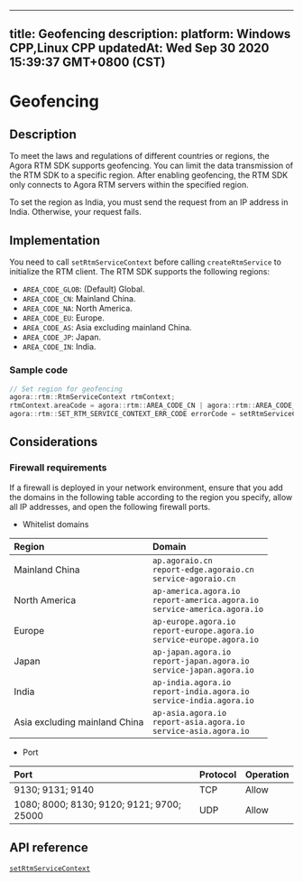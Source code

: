 
---
title: Geofencing
description: 
platform: Windows CPP,Linux CPP
updatedAt: Wed Sep 30 2020 15:39:37 GMT+0800 (CST)
---
# Geofencing
## Description

To meet the laws and regulations of different countries or regions, the Agora RTM SDK supports geofencing. You can limit the data transmission of the RTM SDK to a specific region. After enabling geofencing, the RTM SDK only connects to Agora RTM servers within the specified region.


<div class="alert note">To set the region as India, you must send the request from an IP address in India. Otherwise, your request fails.</div>

## Implementation

You need to call `setRtmServiceContext` before calling `createRtmService` to initialize the RTM client. The RTM SDK supports the following regions:

- `AREA_CODE_GLOB`: (Default) Global.
- `AREA_CODE_CN`: Mainland China.
- `AREA_CODE_NA`: North America.
- `AREA_CODE_EU`: Europe.
- `AREA_CODE_AS`: Asia excluding mainland China.
- `AREA_CODE_JP`: Japan.
- `AREA_CODE_IN`: India.

### Sample code

```C++
// Set region for geofencing
agora::rtm::RtmServiceContext rtmContext;
rtmContext.areaCode = agora::rtm::AREA_CODE_CN | agora::rtm::AREA_CODE_AS;
agora::rtm::SET_RTM_SERVICE_CONTEXT_ERR_CODE errorCode = setRtmServiceContext(rtmContext);
```

##  Considerations

### Firewall requirements

If a firewall is deployed in your network environment, ensure that you add the domains in the following table according to the region you specify, allow all IP addresses, and open the following firewall ports.

- Whitelist domains

| Region                        | Domain                                                       |
| :---------------------------- | :----------------------------------------------------------- |
| Mainland China                | `ap.agoraio.cn` <br> `report-edge.agoraio.cn` <br> `service-agoraio.cn`  |
| North America                 | `ap-america.agora.io` <br> `report-america.agora.io` <br> `service-america.agora.io` |
| Europe                        | `ap-europe.agora.io` <br> `report-europe.agora.io` <br> `service-europe.agora.io` |
| Japan                         | `ap-japan.agora.io` <br> `report-japan.agora.io` <br> `service-japan.agora.io` |
| India                         | `ap-india.agora.io` <br> `report-india.agora.io` <br> `service-india.agora.io` |
| Asia excluding mainland China | `ap-asia.agora.io` <br> `report-asia.agora.io` <br> `service-asia.agora.io` |

- Port

| Port              | Protocol | Operation |
| :---------------- | :------- | :-------- |
| 9130; 9131; 9140  | TCP      | Allow     |
| 1080; 8000; 8130;  9120; 9121; 9700; 25000 | UDP      | Allow     |

## API reference

[`setRtmServiceContext`](https://docs.agora.io/en/Video/API%20Reference/RTM_cpp/group__get_rtm_sdk_version.html#ga55ed2d637b72bf2940872b8736a00bd3)

